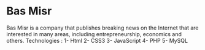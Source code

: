 # Bas Misr
Bas Misr is a company that publishes breaking news on the Internet that are interested in many areas, including entrepreneurship, economics and others.
Technologies :
1- Html
2- CSS3
3- JavaScript
4- PHP
5- MySQL

